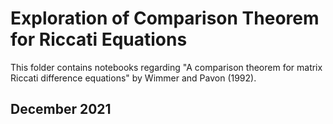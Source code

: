 # Exploration of Comparison Theorem for Riccati Equations

This folder contains notebooks regarding "A comparison theorem for matrix Riccati difference equations" by Wimmer and Pavon (1992).

## December 2021

